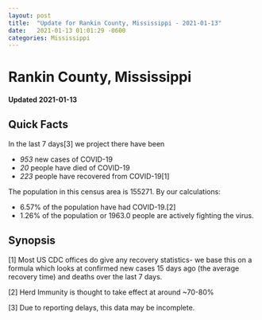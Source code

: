 ```yaml
---
layout: post
title:  "Update for Rankin County, Mississippi - 2021-01-13"
date:   2021-01-13 01:01:29 -0600
categories: Mississippi
---
```


# Rankin County, Mississippi
#### Updated 2021-01-13

## Quick Facts

In the last 7 days[3] we project there have been
- *953* new cases of COVID-19
- *20* people have died of COVID-19
- *223* people have recovered from COVID-19[1]

The population in this census area is 155271. By our calculations:
- 6.57% of the population have had COVID-19.[2]
- 1.26% of the population or 1963.0 people are actively fighting the virus.

## Synopsis




[1] Most US CDC offices do give any recovery statistics- we base this on a formula which looks at confirmed new cases
15 days ago (the average recovery time) and deaths over the last 7 days.

[2] Herd Immunity is thought to take effect at around ~70-80%

[3] Due to reporting delays, this data may be incomplete.
 
    